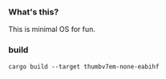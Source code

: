 ### What's this?
This is minimal OS for fun.

### build
`cargo build --target thumbv7em-none-eabihf`
